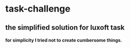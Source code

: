 # task-challenge
## the simplified solution for luxoft task
#### for simplicity I tried not to create cumbersome things.
